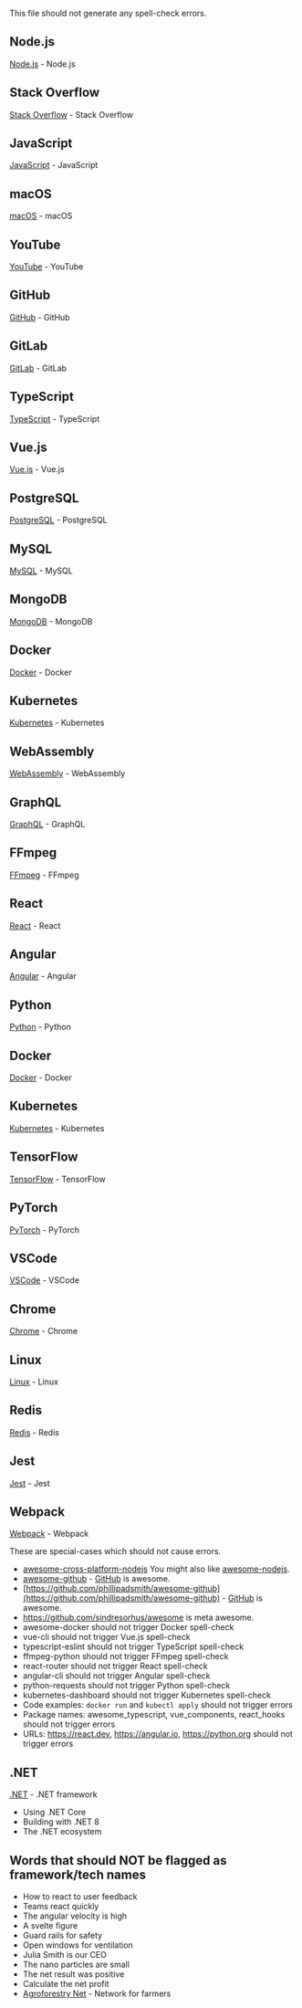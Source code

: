 This file should not generate any spell-check errors.

## Node.js

[Node.js](https://foo.com) - Node.js

## Stack Overflow

[Stack Overflow](https://foo.com) - Stack Overflow

## JavaScript

[JavaScript](https://foo.com) - JavaScript

## macOS

[macOS](https://foo.com) - macOS

## YouTube

[YouTube](https://foo.com) - YouTube

## GitHub

[GitHub](https://foo.com) - GitHub

## GitLab

[GitLab](https://foo.com) - GitLab

## TypeScript

[TypeScript](https://www.typescriptlang.org) - TypeScript

## Vue.js

[Vue.js](https://vuejs.org) - Vue.js

## PostgreSQL

[PostgreSQL](https://www.postgresql.org) - PostgreSQL

## MySQL

[MySQL](https://www.mysql.com) - MySQL

## MongoDB

[MongoDB](https://www.mongodb.com) - MongoDB

## Docker

[Docker](https://www.docker.com) - Docker

## Kubernetes

[Kubernetes](https://kubernetes.io) - Kubernetes

## WebAssembly

[WebAssembly](https://webassembly.org) - WebAssembly

## GraphQL

[GraphQL](https://graphql.org) - GraphQL

## FFmpeg

[FFmpeg](https://ffmpeg.org) - FFmpeg

## React

[React](https://reactjs.org) - React

## Angular

[Angular](https://angular.io) - Angular

## Python

[Python](https://python.org) - Python

## Docker

[Docker](https://docker.com) - Docker

## Kubernetes

[Kubernetes](https://kubernetes.io) - Kubernetes

## TensorFlow

[TensorFlow](https://tensorflow.org) - TensorFlow

## PyTorch

[PyTorch](https://pytorch.org) - PyTorch

## VSCode

[VSCode](https://code.visualstudio.com) - VSCode

## Chrome

[Chrome](https://chrome.com) - Chrome

## Linux

[Linux](https://kernel.org) - Linux

## Redis

[Redis](https://redis.io) - Redis

## Jest

[Jest](https://jestjs.io) - Jest

## Webpack

[Webpack](https://webpack.js.org) - Webpack

These are special-cases which should not cause errors.

- [awesome-cross-platform-nodejs](https://github.com/bcoe/awesome-cross-platform-nodejs)
You might also like [awesome-nodejs](https://github.com/sindresorhus/awesome-nodejs).
- [awesome-github](https://github.com/phillipadsmith/awesome-github) -
[GitHub]( https://github.com) is awesome.
- [https://github.com/phillipadsmith/awesome-github](https://github.com/phillipadsmith/awesome-github) -
[GitHub]( https://github.com) is awesome.
- https://github.com/sindresorhus/awesome is meta awesome.
- awesome-docker should not trigger Docker spell-check
- vue-cli should not trigger Vue.js spell-check
- typescript-eslint should not trigger TypeScript spell-check
- ffmpeg-python should not trigger FFmpeg spell-check
- react-router should not trigger React spell-check
- angular-cli should not trigger Angular spell-check
- python-requests should not trigger Python spell-check
- kubernetes-dashboard should not trigger Kubernetes spell-check
- Code examples: `docker run` and `kubectl apply` should not trigger errors
- Package names: awesome_typescript, vue_components, react_hooks should not trigger errors
- URLs: https://react.dev, https://angular.io, https://python.org should not trigger errors

## .NET

[.NET](https://dotnet.microsoft.com) - .NET framework
- Using .NET Core
- Building with .NET 8
- The .NET ecosystem

## Words that should NOT be flagged as framework/tech names

- How to react to user feedback
- Teams react quickly
- The angular velocity is high
- A svelte figure
- Guard rails for safety
- Open windows for ventilation
- Julia Smith is our CEO
- The nano particles are small
- The net result was positive
- Calculate the net profit
- [Agroforestry Net](https://example.com) - Network for farmers
